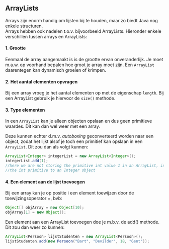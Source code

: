 ## ArrayLists

Arrays zijn enorm handig om lijsten bij te houden, maar zo biedt Java nog enkele structuren.  
Arrays hebben ook nadelen t.o.v. bijvoorbeeld ArrayLists. Hieronder enkele verschillen tussen arrays en ArrayLists:

#### 1. Grootte

Eenmaal de array aangemaakt is is de grootte ervan onveranderlijk. Je moet m.a.w. op voorhand bepalen hoe groot je array moet zijn. Een `ArrayList` daarentegen kan dynamisch groeien of krimpen.

#### 2. Het aantal elementen opvragen

Bij een array vroeg je het aantal elementen op met de eigenschap `length`. Bij een ArrayList gebruik je hiervoor de `size()` methode.

#### 3. Type elementen

In een `ArrayList` kan je alleen objecten opslaan en dus geen primitieve waardes. Dit kan dan wel weer met een array.

Deze kunnen echter d.m.v. _autoboxing_ geconverteerd worden naar een object, zodat het lijkt alsof je toch een primitief kan opslaan in een `ArrayList`. Dit zou dan als volgt kunnen:

```java
ArrayList<Integer> integerList = new ArrayList<Integer>();
integerList.add(1); 
//here we are not storing the primitive int value 1 in an ArrayList, instead autoboxing will convert 
//the int primitive to an Integer object
```

#### 4. Een element aan de lijst toevoegen

Bij een array kan je op positie i een element toewijzen door de toewijzingsoperator =, bvb:

```java
Object[] objArray = new Object[10];
objArray[1] = new Object();
```

Een element aan een ArrayList toevoegen doe je m.b.v. de add\(\) methode. Dit zou dan weer zo kunnen:

```java
ArrayList<Persoon> lijstStudenten = new ArrayList<Persoon>();
lijstStudenten.add(new Persoon("Bart", "Devilder", 18, "Gent"));
```



